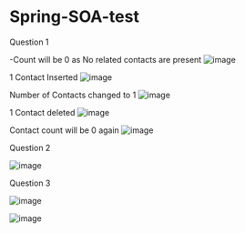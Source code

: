 # Spring-SOA-test
Question 1

-Count will be 0 as No related contacts are present
![image](https://github.com/hirakhaaan/Spring-SOA-test/assets/56363859/2cfac2da-04f0-4004-a788-7dec2d508f70)

1 Contact Inserted
![image](https://github.com/hirakhaaan/Spring-SOA-test/assets/56363859/bcdc8ea7-17ac-4735-9c49-cce6b345fe16)

Number of Contacts changed to 1
![image](https://github.com/hirakhaaan/Spring-SOA-test/assets/56363859/5158034c-58ea-4a88-8a69-5cbd3c60c513)

1 Contact deleted
![image](https://github.com/hirakhaaan/Spring-SOA-test/assets/56363859/28e14fa0-cb8d-40c9-aec9-ec99868de6c7)

Contact count will be 0 again
![image](https://github.com/hirakhaaan/Spring-SOA-test/assets/56363859/72acecb6-295f-41a3-84ee-e147bbcd50bb)



Question 2

![image](https://github.com/hirakhaaan/Spring-SOA-test/assets/56363859/708b3711-56f0-4865-9cac-0a7fc1286b5b)

Question 3

![image](https://github.com/hirakhaaan/Spring-SOA-test/assets/56363859/8f6f18fa-3bcb-4d0d-84bf-2ef30d85953c)

![image](https://github.com/hirakhaaan/Spring-SOA-test/assets/56363859/be92bf70-4cfe-44bb-979b-c323a1029144)

